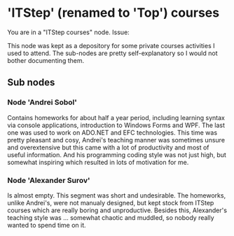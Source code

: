 # 'ITStep' (renamed to 'Top') courses
You are in a "ITStep courses" node.
Issue: 

This node was kept as a depository for some private courses activities I used to attend.
The sub-nodes are pretty self-explanatory so I would not bother documenting them. 

## Sub nodes

### Node 'Andrei Sobol'
Contains homeworks for about half a year period, including learning syntax via console applications, introduction to Windows Forms and WPF. The last one was used to work on ADO.NET and EFC technologies.
This time was pretty pleasant and cosy, Andrei's teaching manner was sometimes unsure and overextensive but this came with a lot of productivity and most of useful information. And his programming coding style was not just high, but somewhat inspiring which resulted in lots of motivation for me.

### Node 'Alexander Surov'
Is almost empty. This segment was short and undesirable. The homeworks, unlike Andrei's, were not manualy designed, but kept stock from ITStep courses which are really boring and unproductive. Besides this, Alexander's teaching style was ... somewhat chaotic and muddled, so nobody really wanted to spend time on it.
